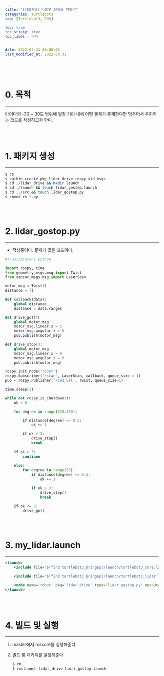 ```yaml
---
title: "[터틀봇3] 터틀봇 장애물 피하기"
categories: Turtlebot3
tag: [Turtlebot3, ROS]

toc: true
toc_sticky: true
toc_label : 목차


date: 2022-03-31 00:00:03
last_modified_at: 2022-03-31
---
```

<br>
<br>

# 0. 목적
---
라이다의 -30 ~ 30도 범위에 일정 거리 내에 어떤 물체가 존재한다면 멈추어서 우회하는 코드를 작성하고자 한다. 

<br>
<br>

# 1. 패키지 생성 
---

```bash
$ cs
$ catkin_create_pkg lidar_drive rospy std_msgs
$ cd ./lidar_drive && mkdir launch 
$ cd ./launch && touch lidar_gostop.launch
$ cd ../src && touch lidar_gostop.py
$ chmod +x *.py
```

<br>
<br>

# 2. lidar_gostop.py
---
* 작성중이다. 문제가 많은 코드이다.


```python
#!/usr/bin/env python

import rospy, time
from geometry_msgs.msg import Twist
from sensor_msgs.msg import LaserScan

motor_msg = Twist()
distance = []

def callback(data):
    global distance
    distance = data.ranges

def drive_go()다
    global motor_msg
    motor_msg.linear.x = 5
    motor_msg.angular.z = 0
    pub.publish(motor_msg)

def drive_stop():
    global motor_msg
    motor_msg.linear.x = 0
    motor_msg.angular.z = 0
    pub.publish(motor_msg)

rospy.init_node('robot')
rospy.Subscriber('/scan', LaserScan, callback, queue_size = 1)
pub = rospy.Publisher('/cmd_vel', Twist, queue_size=1)

time.sleep(3)

while not rospy.is_shutdown():
    ok = 0

    for degree in range(330,360):

        if distance[degree] <= 0.5:
            ok += 1

        if ok > 3:
            drive_stop()
            break
    
    if ok > 3:
        continue
    
    else:
        for degree in range(30):
            if distance[degree] <= 0.5:
                ok += 1

            if ok > 3:
                drive_stop()
                break
        
    if ok <= 3:
        drive_go()

```

<br>
<br>

# 3. my_lidar.launch
---

```xml
<launch>
    <include file="$(find turtlebot3_bringup)/launch/turtlebot3_core.launch" />

    <include file="$(find turtlebot3_bringup)/launch/turtlebot3_lidar.launch" />

    <node name='robot' pkg='lidar_drive' type='lidar_gostop.py' output='screen' />
</launch>

```

<br>
<br>

# 4. 빌드 및 실행 
---
1. master에서 roscore를 실행해준다 

2. 빌드 및 패키지를 실행해준다 

    ```bash
    $ cm 
    $ roslaunch lidar_drive lidar_gostop.launch
    ```